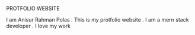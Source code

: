 PROTFOLIO WEBSITE

I am Anisur Rahman Polas . This is my protfolio website .
I am a mern stack developer . I love my work 
